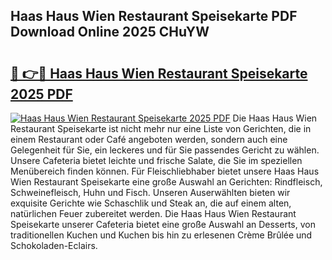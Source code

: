 ## Haas Haus Wien Restaurant Speisekarte PDF Download Online 2025 CHuYW

# <h2><a href="http://gcazif.nevu.top/?p=Haas+Haus+Wien+Restaurant+Speisekarte">🔗 👉🔴 Haas Haus Wien Restaurant Speisekarte 2025 PDF</a></h2>

[![Haas Haus Wien Restaurant Speisekarte 2025 PDF](https://i.imgur.com/dBaPXMq.png)](http://gcazif.nevu.top/?p=Haas+Haus+Wien+Restaurant+Speisekarte)
Die Haas Haus Wien Restaurant Speisekarte ist nicht mehr nur eine Liste von Gerichten, die in einem Restaurant oder Café angeboten werden, sondern auch eine Gelegenheit für Sie, ein leckeres und für Sie passendes Gericht zu wählen. Unsere Cafeteria bietet leichte und frische Salate, die Sie im speziellen Menübereich finden können. Für Fleischliebhaber bietet unsere Haas Haus Wien Restaurant Speisekarte eine große Auswahl an Gerichten: Rindfleisch, Schweinefleisch, Huhn und Fisch. Unseren Auserwählten bieten wir exquisite Gerichte wie Schaschlik und Steak an, die auf einem alten, natürlichen Feuer zubereitet werden. Die Haas Haus Wien Restaurant Speisekarte unserer Cafeteria bietet eine große Auswahl an Desserts, von traditionellen Kuchen und Kuchen bis hin zu erlesenen Crème Brûlée und Schokoladen-Eclairs.
